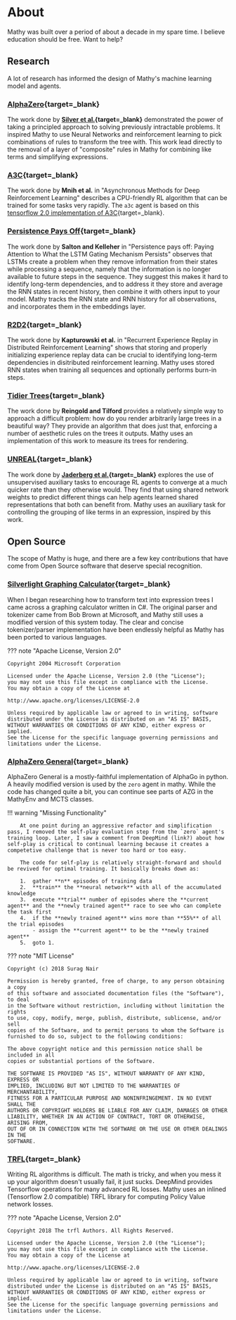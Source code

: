 # About

Mathy was built over a period of about a decade in my spare time. I believe education should be free. Want to help?

## Research

A lot of research has informed the design of Mathy's machine learning model and agents.

### [AlphaZero](https://deepmind.com/blog/article/alphazero-shedding-new-light-grand-games-chess-shogi-and-go){target=\_blank}

The work done by **[Silver et al.](https://arxiv.org/pdf/1712.01815.pdf){target=\_blank}** demonstrated the power of taking a principled approach to solving previously intractable problems. It inspired Mathy to use Neural Networks and reinforcement learning to pick combinations of rules to transform the tree with. This work lead directly to the removal of a layer of "composite" rules in Mathy for combining like terms and simplifying expressions.

### [A3C](https://arxiv.org/pdf/1602.01783){target=\_blank}

The work done by **Mnih et al.** in "Asynchronous Methods for Deep Reinforcement Learning" describes a CPU-friendly RL algorithm that can be trained for some tasks very rapidly. The `a3c` agent is based on this [tensorflow 2.0 implementation of A3C](https://medium.com/tensorflow/deep-reinforcement-learning-playing-cartpole-through-asynchronous-advantage-actor-critic-a3c-7eab2eea5296){target=\_blank}.

### [Persistence Pays Off](https://arxiv.org/pdf/1810.04437.pdf){target=\_blank}

The work done by **Salton and Kelleher** in "Persistence pays off: Paying Attention to What the LSTM Gating Mechanism Persists" observes that LSTMs create a problem when they remove information from their states while processing a sequence, namely that the information is no longer available to future steps in the sequence. They suggest this makes it hard to identify long-term dependencies, and to address it they store and average the RNN states in recent history, then combine it with others input to your model. Mathy tracks the RNN state and RNN history for all observations, and incorporates them in the embeddings layer.

### [R2D2](https://openreview.net/pdf?id=r1lyTjAqYX){target=\_blank}

The work done by **Kapturowski et al.** in "Recurrent Experience Replay in Distributed Reinforcement Learning" shows that storing and properly initializing experience replay data can be crucial to identifying long-term dependencies in disitributed reinforcement learning. Mathy uses stored RNN states when training all sequences and optionally performs burn-in steps.

### [Tidier Trees](https://reingold.co/tidier-drawings.pdf){target=\_blank}

The work done by **Reingold and Tilford** provides a relatively simple way to approach a difficult problem: how do you render arbitrarily large trees in a beautiful way? They provide an algorithm that does just that, enforcing a number of aesthetic rules on the trees it outputs. Mathy uses an implementation of this work to measure its trees for rendering.

### [UNREAL](https://deepmind.com/blog/article/reinforcement-learning-unsupervised-auxiliary-tasks){target=\_blank}

The work done by **[Jaderberg et al.](https://arxiv.org/pdf/1611.05397.pdf){target=\_blank}** explores the use of unsupervised auxiliary tasks to encourage RL agents to converge at a much quicker rate than they otherwise would. They find that using shared network weights to predict different things can help agents learned shared representations that both can benefit from. Mathy uses an auxiliary task for controlling the grouping of like terms in an expression, inspired by this work.

## Open Source

The scope of Mathy is huge, and there are a few key contributions that have come from Open Source software that deserve special recognition.

### [Silverlight Graphing Calculator](https://code.msdn.microsoft.com/Silverlight-Graphing-fb30536e/){target=\_blank}

When I began researching how to transform text into expression trees I came across a graphing calculator written in C#. The original parser and tokenizer came from Bob Brown at Microsoft, and Mathy still uses a modified version of this system today. The clear and concise tokenizer/parser implementation have been endlessly helpful as Mathy has been ported to various languages.

??? note "Apache License, Version 2.0"

    Copyright 2004 Microsoft Corporation

    Licensed under the Apache License, Version 2.0 (the "License");
    you may not use this file except in compliance with the License.
    You may obtain a copy of the License at

    http://www.apache.org/licenses/LICENSE-2.0

    Unless required by applicable law or agreed to in writing, software
    distributed under the License is distributed on an "AS IS" BASIS,
    WITHOUT WARRANTIES OR CONDITIONS OF ANY KIND, either express or implied.
    See the License for the specific language governing permissions and
    limitations under the License.

### [AlphaZero General](https://github.com/suragnair/alpha-zero-general){target=\_blank}

AlphaZero General is a mostly-faithful implementation of AlphaGo in python. A heavily modified version is used by the `zero` agent in mathy. While the code has changed quite a bit, you can continue see parts of AZG in the MathyEnv and MCTS classes.

!!! warning "Missing Functionality"

        At one point during an aggressive refactor and simplification pass, I removed the self-play evaluation step from the `zero` agent's training loop. Later, I saw a comment from DeepMind (link?) about how self-play is critical to continual learning because it creates a competetive challenge that is never too hard or too easy.

        The code for self-play is relatively straight-forward and should be revived for optimal training. It basically breaks down as:

        1.  gather **n** episodes of training data
        2.  **train** the **neural network** with all of the accumulated knowledge
        3.  execute **trial** number of episodes where the **current agent** and the **newly trained agent** race to see who can complete the task first
        4.  if the **newly trained agent** wins more than **55%** of all the trial episodes
            - assign the **current agent** to be the **newly trained agent**
        5.  goto 1.

??? note "MIT License"

    Copyright (c) 2018 Surag Nair

    Permission is hereby granted, free of charge, to any person obtaining a copy
    of this software and associated documentation files (the "Software"), to deal
    in the Software without restriction, including without limitation the rights
    to use, copy, modify, merge, publish, distribute, sublicense, and/or sell
    copies of the Software, and to permit persons to whom the Software is
    furnished to do so, subject to the following conditions:

    The above copyright notice and this permission notice shall be included in all
    copies or substantial portions of the Software.

    THE SOFTWARE IS PROVIDED "AS IS", WITHOUT WARRANTY OF ANY KIND, EXPRESS OR
    IMPLIED, INCLUDING BUT NOT LIMITED TO THE WARRANTIES OF MERCHANTABILITY,
    FITNESS FOR A PARTICULAR PURPOSE AND NONINFRINGEMENT. IN NO EVENT SHALL THE
    AUTHORS OR COPYRIGHT HOLDERS BE LIABLE FOR ANY CLAIM, DAMAGES OR OTHER
    LIABILITY, WHETHER IN AN ACTION OF CONTRACT, TORT OR OTHERWISE, ARISING FROM,
    OUT OF OR IN CONNECTION WITH THE SOFTWARE OR THE USE OR OTHER DEALINGS IN THE
    SOFTWARE.

### [TRFL](https://github.com/deepmind/trfl){target=\_blank}

Writing RL algorithms is difficult. The math is tricky, and when you mess it up your algorithm doesn't usually fail, it just sucks. DeepMind provides Tensorflow operations for many advanced RL losses. Mathy uses an inlined (Tensorflow 2.0 compatible) TRFL library for computing Policy Value network losses.

??? note "Apache License, Version 2.0"

    Copyright 2018 The trfl Authors. All Rights Reserved.

    Licensed under the Apache License, Version 2.0 (the "License");
    you may not use this file except in compliance with the License.
    You may obtain a copy of the License at

    http://www.apache.org/licenses/LICENSE-2.0

    Unless required by applicable law or agreed to in writing, software
    distributed under the License is distributed on an "AS IS" BASIS,
    WITHOUT WARRANTIES OR CONDITIONS OF ANY KIND, either express or  implied.
    See the License for the specific language governing permissions and
    limitations under the License.
